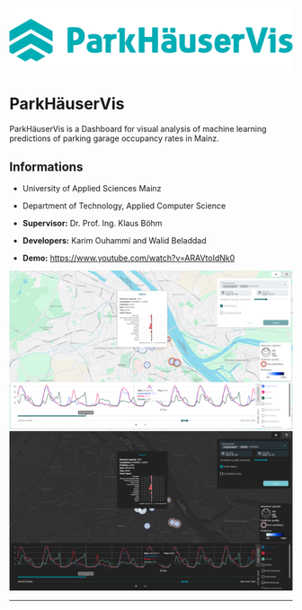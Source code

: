 ![ParkHaeuserVis Logo](/public/logo.png "ParkHäuserVis")

# ParkHäuserVis

ParkHäuserVis is a Dashboard for visual analysis of machine learning predictions of parking garage occupancy rates in Mainz.

## Informations

- University of Applied Sciences Mainz

- Department of Technology, Applied Computer Science

- **Supervisor:** Dr. Prof. Ing. Klaus Böhm

- **Developers:** Karim Ouhammi and Walid Beladdad

- **Demo:** https://www.youtube.com/watch?v=ARAVtoIdNk0

![Screenshot light mode](/public/screen1.png "Screenshot light mode")
![Screenshot dark mode](/public/screen2.png "Screenshot dark mode")

---
